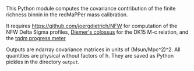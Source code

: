 This Python module computes the covariance contribution of the finite richness binnin in the redMaPPer mass calibration.

It requires https://github.com/joergdietrich/NFW for computation of the NFW Delta Sigma profiles, [Diemer's colossus](https://bitbucket.org/bdiemer/colossus) for the DK15 M-c relation, and the [tqdm progress meter](https://pypi.python.org/pypi/tqdm)

Outputs are ndarray covariance matrices in units of (Msun/Mpc^2)^2. All quantities are physical without factors of h. They are saved as Python pickles in the directory `output`.
